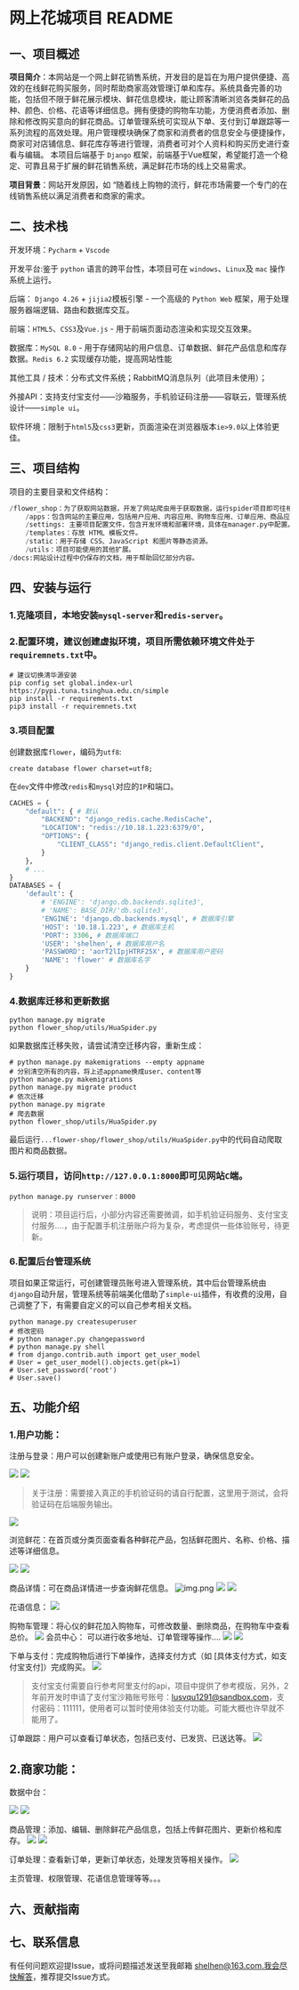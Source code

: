 # 网上花城项目 README

## 一、项目概述

**项目简介**：本网站是一个网上鲜花销售系统，开发目的是旨在为用户提供便捷、高效的在线鲜花购买服务，同时帮助商家高效管理订单和库存。系统具备完善的功能，包括但不限于鲜花展示模块、鲜花信息模块，能让顾客清晰浏览各类鲜花的品种、颜色、价格、花语等详细信息。拥有便捷的购物车功能，方便消费者添加、删除和修改购买意向的鲜花商品。订单管理系统可实现从下单、支付到订单跟踪等一系列流程的高效处理。用户管理模块确保了商家和消费者的信息安全与便捷操作，商家可对店铺信息、鲜花库存等进行管理，消费者可对个人资料和购买历史进行查看与编辑。 本项目后端基于 `Django` 框架，前端基于Vue框架，希望能打造一个稳定、可靠且易于扩展的鲜花销售系统，满足鲜花市场的线上交易需求。

**项目背景**：网站开发原因，如 “随着线上购物的流行，鲜花市场需要一个专门的在线销售系统以满足消费者和商家的需求。

## 二、技术栈
开发环境：`Pycharm` + `Vscode`

开发平台:鉴于 `python` 语言的跨平台性，本项目可在 `windows`、`Linux`及 `mac` 操作系统上运行。

后端： `Django 4.26` + `jijia2`模板引擎 - 一个高级的 `Python Web` 框架，用于处理服务器端逻辑、路由和数据库交互。

前端：`HTML5`、`CSS3`及`Vue.js` - 用于前端页面动态渲染和实现交互效果。

数据库：`MySQL 8.0` - 用于存储网站的用户信息、订单数据、鲜花产品信息和库存数据。`Redis 6.2` 实现缓存功能，提高网站性能

其他工具 / 技术：分布式文件系统；RabbitMQ消息队列（此项目未使用）；

外接API：支持支付宝支付——沙箱服务，手机验证码注册——容联云，管理系统设计——`simple ui`。

软件环境：限制于`html5`及`css3`更新，页面渲染在浏览器版本`ie>9.0`以上体验更佳。


## 三、项目结构

项目的主要目录和文件结构：
```python
/flower_shop：为了获取网站数据，开发了网站爬虫用于获取数据，运行spider项目即可往相应的数据库中写入鲜花内容和价格信息等。
    /apps：包含网站的主要应用，包括用户应用、内容应用、购物车应用、订单应用、商品应用，各个应用中包含该应用的主要代码，其中models.py定义数据模型，views.py处理业务逻辑，urls.py负责路由。
    /settings: 主要项目配置文件，包含开发环境和部署环境，具体在manager.py中配置。
    /templates：存放 HTML 模板文件。
    /static：用于存储 CSS、JavaScript 和图片等静态资源。
    /utils：项目可能使用的其他扩展。
/docs:网站设计过程中仍保存的文档，用于帮助回忆部分内容。
```

## 四、安装与运行
### 1.克隆项目，本地安装`mysql-server`和`redis-server`。

### 2.配置环境，建议创建虚拟环境，项目所需依赖环境文件处于`requiremnets.txt`中。
```shell
# 建议切换清华源安装
pip config set global.index-url https://pypi.tuna.tsinghua.edu.cn/simple
pip install -r requirements.txt
pip3 install -r requiremnets.txt
```

### 3.项目配置
创建数据库`flower`，编码为`utf8`:
```mysql
create database flower charset=utf8;
```
在`dev`文件中修改`redis`和`mysql`对应的`IP`和端口。
```python
CACHES = {
    "default": { # 默认
        "BACKEND": "django_redis.cache.RedisCache",
        "LOCATION": "redis://10.18.1.223:6379/0",
        "OPTIONS": {
            "CLIENT_CLASS": "django_redis.client.DefaultClient",
        }
    },
    # ...
}
DATABASES = {
    'default': {
        # 'ENGINE': 'django.db.backends.sqlite3',
        # 'NAME': BASE_DIR/'db.sqlite3',
        'ENGINE': 'django.db.backends.mysql', # 数据库引擎
        'HOST': '10.18.1.223', # 数据库主机
        'PORT': 3306, # 数据库端口
        'USER': 'shelhen', # 数据库用户名
        'PASSWORD': 'aorT2lIpjHTRF25X', # 数据库用户密码
        'NAME': 'flower' # 数据库名字
    }
}
```

### 4.数据库迁移和更新数据
```shell
python manage.py migrate
python flower_shop/utils/HuaSpider.py
```
如果数据库迁移失败，请尝试清空迁移内容，重新生成：
```shell
# python manage.py makemigrations --empty appname
# 分别清空所有的内容，将上述appname换成user、content等
python manage.py makemigrations
python manage.py migrate product
# 依次迁移
python manage.py migrate
# 爬去数据
python flower_shop/utils/HuaSpider.py
```
最后运行`...flower-shop/flower_shop/utils/HuaSpider.py`中的代码自动爬取图片和商品数据。

### 5.运行项目，访问`http://127.0.0.1:8000`即可见网站`C`端。

```shell
python manage.py runserver：8000
```

> 说明：项目运行后，小部分内容还需要微调，如手机验证码服务、支付宝支付服务....，由于配置手机注册账户将为复杂，考虑提供一些体验账号，待更新。

### 6.配置后台管理系统
项目如果正常运行，可创建管理员账号进入管理系统，其中后台管理系统由`django`自动升层，管理系统等前端美化借助了`simple-ui`插件，有收费的没用，自己调整了下，有需要自定义的可以自己参考相关文档。
```shell
python manage.py createsuperuser
# 修改密码
# python manager.py changepassword 
# python manage.py shell 
# from django.contrib.auth import get_user_model 
# User = get_user_model().objects.get(pk=1)
# User.set_password('root')
# User.save()
```

## 五、功能介绍
### 1.用户功能：

注册与登录：用户可以创建新账户或使用已有账户登录，确保信息安全。


![](./docs/shwos/Snipaste_2024-10-28_09-08-04.png)
![](./docs/shwos/screenshot_12-02_21-03-56.png)

> 关于注册：需要接入真正的手机验证码的请自行配置，这里用于测试，会将验证码在后端服务输出。


 ![](./docs/shwos/screenshot_12-02_20-57-48.png)


浏览鲜花：在首页或分类页面查看各种鲜花产品，包括鲜花图片、名称、价格、描述等详细信息。

![](./docs/shwos/Snipaste_2024-10-28_09-07-20.png)
![](./docs/shwos/Snipaste_2024-10-28_09-07-09.png)


商品详情：可在商品详情进一步查询鲜花信息。
![img.png](docs/shwos/img.png)
![](./docs/shwos/img2.png)
![](./docs/shwos/screenshot_12-02_20-18-40.png)


花语信息：
![](./docs/shwos/screenshot_12-02_17-16-22.png)

购物车管理：将心仪的鲜花加入购物车，可修改数量、删除商品，在购物车中查看总价。
![](./docs/shwos/screenshot_12-03_04-44-10.png)
会员中心：
可以进行收多地址、订单管理等操作....
![](docs/shwos/img3.png)
![](./docs/shwos/screenshot_12-02_21-10-22.png)

下单与支付：完成购物后进行下单操作，选择支付方式（如 [具体支付方式，如支付宝支付]）完成购买。
![](./docs/shwos/screenshot_12-03_04-46-28.png)

> 支付宝支付需要自行参考阿里支付的api，项目中提供了参考模版，另外，2年前开发时申请了支付宝沙箱账号账号：lusvqu1291@sandbox.com，支付密码：111111，使用者可以暂时使用体验支付功能。可能大概也许早就不能用了。

订单跟踪：用户可以查看订单状态，包括已支付、已发货、已送达等。
![](./docs/shwos/screenshot_12-03_04-47-49.png)


## 2.商家功能：
数据中台：

![](./docs/shwos/screenshot_12-03_04-53-12.png)
![](./docs/shwos/screenshot_12-03_04-58-34.png)


商品管理：添加、编辑、删除鲜花产品信息，包括上传鲜花图片、更新价格和库存。
![](./docs/shwos/screenshot_12-03_04-53-33.png)
![](./docs/shwos/screenshot_12-03_04-53-50.png)

订单处理：查看新订单，更新订单状态，处理发货等相关操作。
![](./docs/shwos/screenshot_12-03_04-54-18.png)

主页管理、权限管理、花语信息管理等等。。。

## 六、贡献指南

## 七、联系信息

有任何问题欢迎提Issue，或将问题描述发送至我邮箱 shelhen@163.com.我会尽快解答，推荐提交Issue方式。

